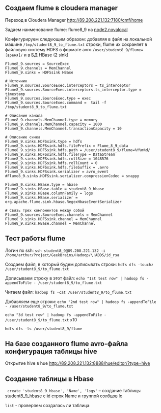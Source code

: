 ## Создаем flume в cloudera manager

Переход в Cloudera Manager http://89.208.221.132:7180/cmf/home

Задаем наименование flume: flume8_9 на [node2.novalocal](http://89.208.221.132:7180/cmf/hardware/hosts/5/status)

Конфигурируем следующим образом: добавляя в файл на локальной машине `/tmp/student8_9_to_flume.txt` строки, flume их сохраняет в файловую систему HDFS в формате avro `/user/student8_9/flume=[время]/` и в БД HBase (2 sink)

```flume
Flume8_9.sources = SourceExec
Flume8_9.channels = MemChannel
Flume8_9.sinks = HDFSsink HBase

# Источник
Flume8_9.sources.SourceExec.interceptors = ts_interceptor
Flume8_9.sources.SourceExec.interceptors.ts_interceptor.type = timestamp
Flume8_9.sources.SourceExec.type = exec
Flume8_9.sources.SourceExec.command =  tail -f /tmp/student8_9_to_flume.txt

# Описание канала
Flume8_9.channels.MemChannel.type = memory 
Flume8_9.channels.MemChannel.capacity = 1000 
Flume8_9.channels.MemChannel.transactionCapacity = 10

# Описание синка
Flume8_9.sinks.HDFSsink.type = hdfs
Flume8_9.sinks.HDFSsink.hdfs.filePrefix = Flume_8_9_data
Flume8_9.sinks.HDFSsink.hdfs.path = /user/student8_9/flume=%Y%m%d/
Flume8_9.sinks.HDFSsink.hdfs.fileType = DataStream
Flume8_9.sinks.HDFSsink.hdfs.rollSize = 1048576
Flume8_9.sinks.HDFSsink.hdfs.rollCount = 0
Flume8_9.sinks.HDFSsink.hdfs.fileSuffix = .avro
Flume8_9.sinks.HDFSsink.serializer = avro_event
#Flume8_9.sinks.HDFSsink.serializer.compressionCodec = snappy

Flume8_9.sinks.HBase.type = hbase
Flume8_9.sinks.HBase.table = student8_9_hbase
Flume8_9.sinks.HBase.columnFamily = logs
Flume8_9.sinks.HBase.serializer = org.apache.flume.sink.hbase.RegexHbaseEventSerializer

# Связь трех компонентов между собой
Flume8_9.sources.SourceExec.channels = MemChannel
Flume8_9.sinks.HDFSsink.channel = MemChannel
Flume8_9.sinks.HBase.channel = MemChannel
```

## Тест работы flume

Логин по ssh:  `ssh student8_9@89.208.221.132 -i /home/arthur/Project/GeekBrains/Hadoop/\!ADDS/id_rsa`

Создаем файл, в который будем дописывать строки: `hdfs dfs -touchz /user/student8_9/to_flume.txt`

Дописываем строку в этот файл: `echo "1st test row" | hadoop fs -appendToFile - /user/student8_9/to_flume.txt`

Читаем файл: `hadoop fs -cat /user/student8_9/to_flume.txt`

Добавляем еще строки: `echo "2nd test row" | hadoop fs -appendToFile - /user/student8_9/to_flume.txt`

`echo "3d test row" | hadoop fs -appendToFile - /user/student8_9/to_flume.txt` x10

`hdfs dfs -ls /user/student8_9/flume`

## На базе созданного flume avro-файла конфигурация таблицы hive

Открытие hive в hue http://89.208.221.132:8888/hue/editor/?type=hive

## Создание таблицы в Hbase

` create 'student8_9_hbase', 'Name', 'logs'` – создание таблицы student8_9_hbase с id строк Name и группой солбцов lo

`list` - проверяем создалась ли  таблица

